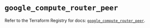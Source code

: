 # `google_compute_router_peer`

Refer to the Terraform Registry for docs: [`google_compute_router_peer`](https://registry.terraform.io/providers/hashicorp/google-beta/6.49.0/docs/resources/google_compute_router_peer).
